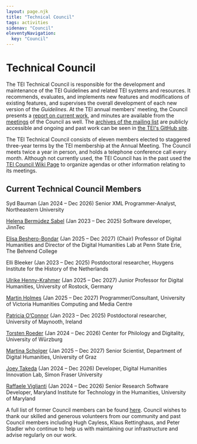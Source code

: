 ```yaml
---
layout: page.njk
title: "Technical Council"
tags: activities
sidenav: "Council"
eleventyNavigation:
  key: "Council"
---
```

# Technical Council

The TEI Technical Council is responsible for the development and maintenance of the TEI Guidelines and related TEI systems and resources. It recommends, evaluates, and implements new features and modifications of existing
features, and supervises the overall development of each new version of the *Guidelines*. At the TEI annual members' meeting, the Council presents a [report on current work](Reports/), and minutes are available from
the [meetings](Meetings/) of the Council as well. The [archives
of the mailing list](https://lists.tei-c.org/archives/list/tei-council@lists.tei-c.org/) are publicly accessible and ongoing and past work can be seen in [the TEI's GitHub site](https://github.com/TEIC).

The TEI Technical Council consists of eleven members elected to
staggered three\-year terms by the TEI membership at the Annual Meeting. The
Council meets twice a year in person, and holds a telephone conference call
every month. Although not currently used, the TEI Council has in the past used the [TEI Council Wiki Page](https://wiki.tei-c.org/index.php/Council)
to organize agendas or other information relating to its meetings.

## Current Technical Council Members

Syd Bauman (Jan 2024 – Dec 2026)
Senior XML Programmer\-Analyst, Northeastern University

[Helena Bermúdez Sabel](https://helenasabel.github.io/) (Jan 2023 – Dec 2025)
Software developer, JinnTec

[Elisa Beshero\-Bondar](https://newtfire.org) (Jan 2025 – Dec 2027) (Chair)
Professor of Digital Humanities and Director of the Digital Humanities Lab at Penn State Erie, The Behrend College

Elli Bleeker (Jan 2023 – Dec 2025)
Postdoctoral researcher, Huygens Institute for the History of the Netherlands

[Ulrike Henny\-Krahmer](https://www.germanistik.uni-rostock.de/en/lehrende/professorinnen-und-professoren/jun-prof-dr-ulrike-henny-krahmer/) (Jan 2025 – Dec 2027)
Junior Professor for Digital Humanities, University of Rostock, Germany

[Martin Holmes](https://www.uvic.ca/humanities/hcmc/aboutus/staff/profiles/holmesmartin.php) (Jan 2025 – Dec 2027)
Programmer/Consultant, University of Victoria Humanities Computing and Media Centre

[Patricia O’Connor](https://trishaoconnor.com/) (Jan 2023 – Dec 2025)
Postdoctoral researcher, University of Maynooth, Ireland

[Torsten Roeder](https://www.uni-wuerzburg.de/zpd/forschungsstelle-dachs/team/roeder-torsten/) (Jan 2024 – Dec 2026)
Center for Philology and Digitality, University of Würzburg

[Martina Scholger](https://online.uni-graz.at/kfu_online/wbForschungsportal.cbShowPortal?pPersonNr=50869&pMode=E) (Jan 2025 – Dec 2027)
Senior Scientist, Department of Digital Humanities, University of Graz

[Joey Takeda](https://joeytakeda.github.io/) (Jan 2024 – Dec 2026)
Developer, Digital Humanities Innovation Lab, Simon Fraser University

[Raffaele Viglianti](http://mith.umd.edu/people/raffaele-viglianti/) (Jan 2024 – Dec 2026)
Senior Research Software Developer, Maryland Institute for Technology in the Humanities, University of Maryland

A full list of former Council members can be found [here](/release/doc/tei-p5-doc/en/html/FM1.html). Council wishes to thank our skilled and generous volunteers from our community and past Council members including Hugh Cayless, Klaus Rettinghaus, and Peter Stadler who continue to help us with maintaining our infrastructure and advise regularly on our work.
